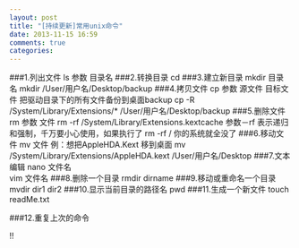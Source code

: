```yaml
---
layout: post
title: "[持续更新]常用unix命令"
date: 2013-11-15 16:59
comments: true
categories: 
---
```


###1.列出文件
ls 参数 目录名
###2.转换目录 
cd
###3.建立新目录
mkdir 目录名 
mkdir /User/用户名/Desktop/backup
###4.拷贝文件
cp 参数 源文件 目标文件 
把驱动目录下的所有文件备份到桌面backup
cp -R /System/Library/Extensions/* /User/用户名/Desktop/backup
###5.删除文件
rm 参数 文件
rm -rf /System/Library/Extensions.kextcache
参数－rf 表示递归和强制，千万要小心使用，如果执行了 rm -rf / 你的系统就全没了
###6.移动文件
mv 文件 
例：想把AppleHDA.Kext 移到桌面
mv /System/Library/Extensions/AppleHDA.kext /User/用户名/Desktop
###7.文本编辑
nano 文件名  
vim 文件名
###8.删除一个目录
rmdir dirname
###9.移动或重命名一个目录
mvdir dir1 dir2
###10.显示当前目录的路径名
pwd
###11.生成一个新文件
touch readMe.txt

###12.重复上次的命令
!!